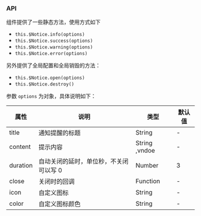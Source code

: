 ### API
组件提供了一些静态方法，使用方式如下
 
  
- `this.$Notice.info(options)`
- `this.$Notice.success(options)`
- `this.$Notice.warning(options)`
- `this.$Notice.error(options)`

  

另外提供了全局配置和全局销毁的方法：
 
  
- `this.$Notice.open(options)`
- `this.$Notice.destroy()`

  
参数 `options` 为对象，具体说明如下：

| 属性     | 说明                                   | 类型          | 默认值 |
| -------- | -------------------------------------- | ------------- | ------ |
| title    | 通知提醒的标题                         | String        | -      |
| content  | 提示内容                               | String ,vndoe | -      |
| duration | 自动关闭的延时，单位秒，不关闭可以写 0 | Number        | 3      |
| close    | 关闭时的回调                           | Function      | -      |
| icon     | 自定义图标                             | String        | -      |
| color    | 自定义图标颜色                         | String        | -      |